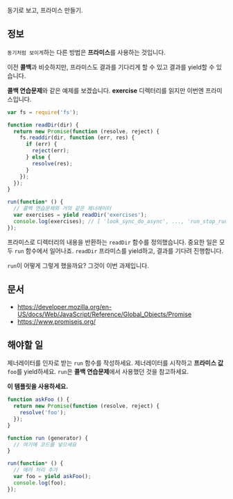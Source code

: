 동기로 보고, 프라미스 만들기.

## 정보
`동기처럼 보이게`하는 다른 방법은 **프라미스**를 사용하는 것입니다.

이전 **콜백**과 비슷하지만, 프라미스도 결과를 기다리게 할 수 있고 결과를 yield할
수 있습니다.

**콜백 연습문제**와 같은 예제를 보겠습니다. **exercise** 디렉터리를 읽지만
이번엔 프라미스입니다.
```js
var fs = require('fs');

function readDir(dir) {
  return new Promise(function (resolve, reject) {
    fs.readdir(dir, function (err, res) {
      if (err) {
        reject(err);
      } else {
        resolve(res);
      }
    });
  });
}

run(function* () {
  // 콜백 연습문제와 거의 같은 제너레이터
  var exercises = yield readDir('exercises');
  console.log(exercises); // [ 'look_sync_do_async', ..., 'run_stop_run' ]
});

```
프라미스로 디렉터리의 내용을 반환하는 `readDir` 함수를 정의했습니다.
중요한 일은 모두 `run` 함수에서 일어나죠. `readDir` 프라미스를 yield하고, 결과를
기다려 진행합니다.

`run`이 어떻게 그렇게 했을까요? 그것이 이번 과제입니다.

## 문서
 - https://developer.mozilla.org/en-US/docs/Web/JavaScript/Reference/Global_Objects/Promise
 - https://www.promisejs.org/

## 해야할 일

제너레이터를 인자로 받는 `run` 함수를 작성하세요. 제너레이터를 시작하고
**프라미스 값** `foo`를 yield하세요. `run`은 **콜백 연습문제**에서 사용했던 것을
참고하세요.

**이 템플릿을 사용하세요.**
```js
function askFoo () {
  return new Promise(function (resolve, reject) {
    resolve('foo');
  });
}

function run (generator) {
  // 여기에 코드를 넣으세요
}

run(function* () {
  // 에러 처리 추가
  var foo = yield askFoo();
  console.log(foo);
});
```
